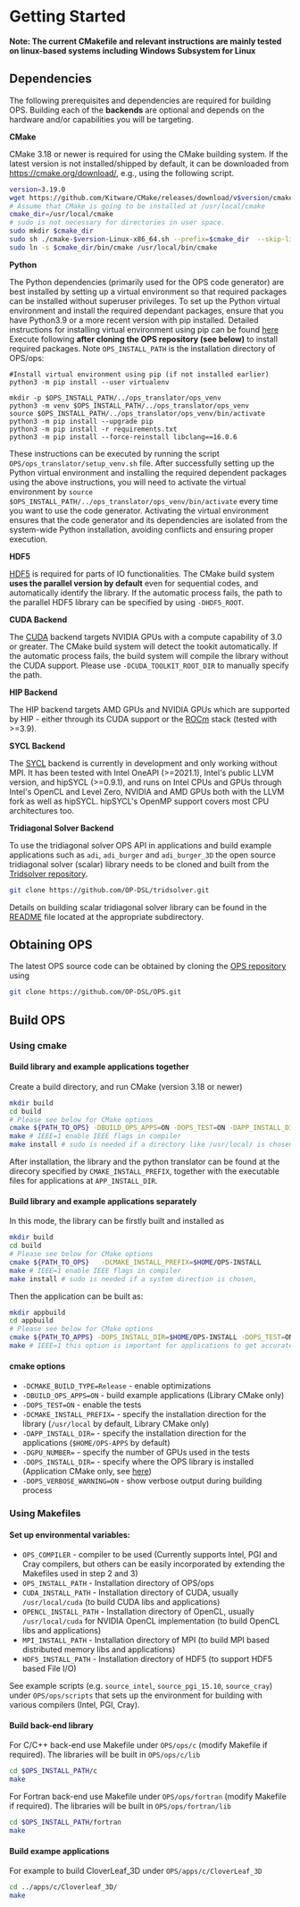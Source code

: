 # Getting Started

**Note: The current CMakefile and relevant instructions are mainly tested on linux-based systems including Windows Subsystem for Linux**

## Dependencies

The following prerequisites and dependencies are required for building OPS. Building each of the **backends** are optional and depends on the hardware and/or capabilities you will be targeting. 

  **CMake**

CMake 3.18 or newer is required for using the CMake building system. If the latest version is not installed/shipped by default, it can be downloaded from https://cmake.org/download/, e.g., using the following script.
  ```bash {r}
  version=3.19.0
  wget https://github.com/Kitware/CMake/releases/download/v$version/cmake-$version-Linux-x86_64.sh
  # Assume that CMake is going to be installed at /usr/local/cmake
  cmake_dir=/usr/local/cmake
  # sudo is not necessary for directories in user space.
  sudo mkdir $cmake_dir
  sudo sh ./cmake-$version-Linux-x86_64.sh --prefix=$cmake_dir  --skip-license
  sudo ln -s $cmake_dir/bin/cmake /usr/local/bin/cmake
  ```

 **Python**

The Python dependencies (primarily used for the OPS code generator) are best installed by setting up a virtual environment so that required packages can be installed without superuser privileges. To set up the Python virtual environment and install the required dependant packages, ensure that you have Python3.9 or a more recent version with pip installed.
Detailed instructions for installing virtual environment using pip can be found [here](https://packaging.python.org/en/latest/guides/installing-using-pip-and-virtual-environments/)
Execute following **after cloning the OPS repository (see below)** to install required packages. Note `OPS_INSTALL_PATH` is the installation directory of OPS/ops:
```
#Install virtual environment using pip (if not installed earlier)
python3 -m pip install --user virtualenv

mkdir -p $OPS_INSTALL_PATH/../ops_translator/ops_venv
python3 -m venv $OPS_INSTALL_PATH/../ops_translator/ops_venv
source $OPS_INSTALL_PATH/../ops_translator/ops_venv/bin/activate
python3 -m pip install --upgrade pip
python3 -m pip install -r requirements.txt
python3 -m pip install --force-reinstall libclang==16.0.6
```
These instructions can be executed by running the script `OPS/ops_translator/setup_venv.sh` file.
After successfully setting up the Python virtual environment and installing the required dependent packages using the above instructions, you will need to activate the virtual environment by `source $OPS_INSTALL_PATH/../ops_translator/ops_venv/bin/activate` every time you want to use the code generator. Activating the virtual environment ensures that the code generator and its dependencies are isolated from the system-wide Python installation, avoiding conflicts and ensuring proper execution.

 **HDF5**

[HDF5](https://www.hdfgroup.org/solutions/hdf5) is required for parts of IO functionalities. The CMake build system **uses the parallel version by default** even for sequential codes, and automatically identify the library. If the automatic process fails, the path to the parallel HDF5 library can be specified by using `-DHDF5_ROOT`.

 **CUDA Backend**
 
The [CUDA](https://developer.nvidia.com/cuda-downloads) backend targets NVIDIA GPUs with a compute capability of 3.0 or greater. The CMake build system will detect the tookit automatically. If the automatic process fails, the build system will compile the library without the CUDA support.  Please use `-DCUDA_TOOLKIT_ROOT_DIR` to manually specify the path.

 **HIP Backend**

The HIP backend targets AMD GPUs and NVIDIA GPUs which are supported by HIP - either through its CUDA support or the [ROCm](https://rocmdocs.amd.com/en/latest/) stack (tested with >=3.9). 

 **SYCL Backend**

The [SYCL](https://www.khronos.org/sycl/) backend is currently in development and only working without MPI. It has been tested with Intel OneAPI (>=2021.1), Intel's public LLVM version, and hipSYCL (>=0.9.1), and runs on Intel CPUs and GPUs through Intel's OpenCL and Level Zero, NVIDIA and AMD GPUs both with the LLVM fork as well as hipSYCL. hipSYCL's OpenMP support covers most CPU architectures too.

 **Tridiagonal Solver Backend**

To use the tridiagonal solver OPS API in applications and build example applications such as `adi`, `adi_burger` and `adi_burger_3D` the open source tridiagonal solver (scalar) library needs to be cloned and built from the [Tridsolver repository](https://github.com/OP-DSL/tridsolver). 
```bash
git clone https://github.com/OP-DSL/tridsolver.git
```
Details on building scalar tridiagonal solver library can be found in the [README](https://github.com/OP-DSL/tridsolver/blob/master/scalar/README) file located at the appropriate subdirectory.

## Obtaining OPS
The latest OPS source code can be obtained by cloning the [OPS repository](https://github.com/OP-DSL/OPS) using
```bash
git clone https://github.com/OP-DSL/OPS.git
```
    
## Build OPS
### Using cmake
#### Build library and example applications together

  Create a build directory, and run CMake (version 3.18 or newer)
  ```bash
  mkdir build
  cd build
  # Please see below for CMake options
  cmake ${PATH_TO_OPS} -DBUILD_OPS_APPS=ON -DOPS_TEST=ON -DAPP_INSTALL_DIR=$HOME/OPS-APP -DCMAKE_INSTALL_PREFIX=$HOME/OPS-INSTALL -DGPU_NUMBER=1
  make # IEEE=1 enable IEEE flags in compiler
  make install # sudo is needed if a directory like /usr/local/ is chosen.
  ```
After installation, the library and the python translator can be found at the direcory specified by `CMAKE_INSTALL_PREFIX`, together with the executable files for applications at `APP_INSTALL_DIR`.

####  Build library and example applications separately

In this mode, the library can be firstly built and installed as

```bash
mkdir build
cd build
# Please see below for CMake options
cmake ${PATH_TO_OPS}   -DCMAKE_INSTALL_PREFIX=$HOME/OPS-INSTALL
make # IEEE=1 enable IEEE flags in compiler
make install # sudo is needed if a system direction is chosen,
```
Then the application can be built as:

```bash
mkdir appbuild
cd appbuild
# Please see below for CMake options
cmake ${PATH_TO_APPS} -DOPS_INSTALL_DIR=$HOME/OPS-INSTALL -DOPS_TEST=ON -DAPP_INSTALL_DIR=$HOME/OPS-APP -DGPU_NUMBER=1
make # IEEE=1 this option is important for applications to get accurate results
```
<!-- #### Tests

A few tasks for testing codes can be run by
```bash
make test
```
The current tests are mainly based on the applications.
-->

#### cmake options

  * `-DCMAKE_BUILD_TYPE=Release` - enable optimizations
  * `-DBUILD_OPS_APPS=ON` - build example applications (Library CMake only)
  * `-DOPS_TEST=ON` - enable the tests
  * `-DCMAKE_INSTALL_PREFIX=` - specify the installation direction for the library (`/usr/local` by default, Library CMake only)
  * `-DAPP_INSTALL_DIR=` - specify the installation direction for the applications (`$HOME/OPS-APPS` by default)
  * `-DGPU_NUMBER=` - specify the number of GPUs used in the tests
  * `-DOPS_INSTALL_DIR=` - specify where the OPS library is installed (Application CMake only, see [here](#build-the-library-and-example-applications-separately))
  * `-DOPS_VERBOSE_WARNING=ON` - show verbose output during building process
  <!-- * `-DHDF5_PREFER_PARALLEL=ON` - build using parallel HDF5, rather than serial HDF5 libraries -->
  <!-- * `-DBUILD_OPS_FROTRAN=ON` - enable building OPS Fortran libraries. -->

<!-- 1. Set up environmental variables:
* `CUDA_PATH` - Installation directory of CUDA, usually `/usr/local/cuda` (to build CUDA libs and applications, only needed if CUDA cannot be found in standard locations, or to enable OpenCL)
* `MPI_HOME` - Installation directory of MPI (to build MPI based distributed memory libs and applications) only needed if MPI not installed in standard locations
* `HDF5_ROOT` - Installation directory of HDF5 (to support HDF5 based File I/O) if HDF5 not installed in standard location -->

### Using Makefiles
#### Set up environmental variables:

  * `OPS_COMPILER` - compiler to be used (Currently supports Intel, PGI and Cray compilers, but others can be easily incorporated by extending the Makefiles used in step 2 and 3)
  * `OPS_INSTALL_PATH` - Installation directory of OPS/ops
  * `CUDA_INSTALL_PATH` - Installation directory of CUDA, usually `/usr/local/cuda` (to build CUDA libs and applications)
  * `OPENCL_INSTALL_PATH` - Installation directory of OpenCL, usually `/usr/local/cuda` for NVIDIA OpenCL implementation (to build OpenCL libs and applications)
  * `MPI_INSTALL_PATH` - Installation directory of MPI (to build MPI based distributed memory libs and applications)
  * `HDF5_INSTALL_PATH` - Installation directory of HDF5 (to support HDF5 based File I/O)

See example scripts (e.g. `source_intel`, `source_pgi_15.10`, `source_cray`) under `OPS/ops/scripts` that sets up the environment for building with various compilers (Intel, PGI, Cray).

#### Build back-end library
For C/C++ back-end use Makefile under `OPS/ops/c` (modify Makefile if required). The libraries will be built in `OPS/ops/c/lib`
```bash
cd $OPS_INSTALL_PATH/c
make
```
For Fortran back-end use Makefile under `OPS/ops/fortran` (modify Makefile if required). The libraries will be built in `OPS/ops/fortran/lib`
```bash
cd $OPS_INSTALL_PATH/fortran
make
```
#### Build exampe applications
For example to build CloverLeaf_3D under `OPS/apps/c/CloverLeaf_3D`
```bash  
cd ../apps/c/Cloverleaf_3D/
make
```  
<!---#### Makefile options -->


